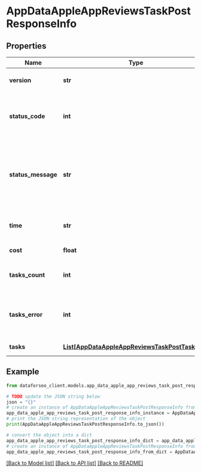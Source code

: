 # AppDataAppleAppReviewsTaskPostResponseInfo


## Properties

Name | Type | Description | Notes
------------ | ------------- | ------------- | -------------
**version** | **str** | the current version of the API | [optional] 
**status_code** | **int** | general status code you can find the full list of the response codes here | [optional] 
**status_message** | **str** | general informational message you can find the full list of general informational messages here | [optional] 
**time** | **str** | total execution time, seconds | [optional] 
**cost** | **float** | total tasks cost, USD | [optional] 
**tasks_count** | **int** | the number of tasks in the tasks array | [optional] 
**tasks_error** | **int** | the number of tasks in the tasks array returned with an error | [optional] 
**tasks** | [**List[AppDataAppleAppReviewsTaskPostTaskInfo]**](AppDataAppleAppReviewsTaskPostTaskInfo.md) | array of tasks | [optional] 

## Example

```python
from dataforseo_client.models.app_data_apple_app_reviews_task_post_response_info import AppDataAppleAppReviewsTaskPostResponseInfo

# TODO update the JSON string below
json = "{}"
# create an instance of AppDataAppleAppReviewsTaskPostResponseInfo from a JSON string
app_data_apple_app_reviews_task_post_response_info_instance = AppDataAppleAppReviewsTaskPostResponseInfo.from_json(json)
# print the JSON string representation of the object
print(AppDataAppleAppReviewsTaskPostResponseInfo.to_json())

# convert the object into a dict
app_data_apple_app_reviews_task_post_response_info_dict = app_data_apple_app_reviews_task_post_response_info_instance.to_dict()
# create an instance of AppDataAppleAppReviewsTaskPostResponseInfo from a dict
app_data_apple_app_reviews_task_post_response_info_from_dict = AppDataAppleAppReviewsTaskPostResponseInfo.from_dict(app_data_apple_app_reviews_task_post_response_info_dict)
```
[[Back to Model list]](../README.md#documentation-for-models) [[Back to API list]](../README.md#documentation-for-api-endpoints) [[Back to README]](../README.md)


